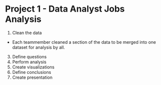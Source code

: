 # Project 1 - Data Analyst Jobs Analysis

1. Clean the data
  - Each teammember cleaned a section of the data to be merged into one dataset for analysis by all.
3. Define questions
4. Perform analysis
5. Create visualizations
6. Define conclusions
7. Create presentation
